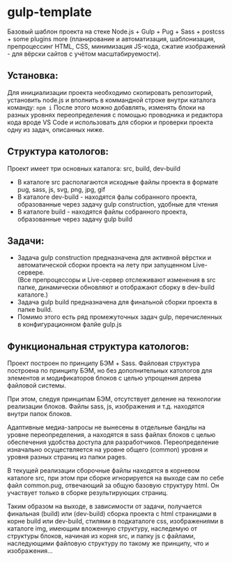 # gulp-template

<p>Базовый шаблон проекта на стеке Node.js + Gulp + Pug + Sass + postcss + some plugins more
(планирование и автоматизация, шаблонизация, препроцессинг HTML, CSS, минимизация JS-кода, сжатие изображений - для вёрски сайтов с учётом масштабируемости).</p>

<h2>Установка:</h2>
<p>Для инициализации проекта необходимо скопировать репозиторий, установить node.js и вполнить в коммандной строке внутри каталога команду: <code>npm i</code>
После этого можно добавлять, изменять блоки на разных уровнях переопределения с помощью проводника и редактора кода вроде VS Code и использовать для сборки и проверки проекта одну из задач, описанных ниже.</p>

<h2>Структура катологов:</h2>

<p>Проект имеет три основных каталога: src, build, dev-build</p>
<ul>
  <li>В каталоге src располагаются исходные файлы проекта в формате pug, sass, js, svg, png, jpg, gif</li>
  <li>В каталоге dev-build - находятся фалы собранного проекта, образованные через задачу gulp construction, удобные для чтения</li>
  <li>В каталоге build - находятся файлы собранного проекта, образованные через задачу gulp build</li>
 </ul>

<h2>Задачи:</h2>
<ul>
  <li>Задача gulp construction предназначена для активной вёрстки и автоматической сборки проекта на лету при запущенном Live-сервере.<br>
  (Все препроцессоры и Live-сервер отслеживают изменения в src папке, динамически обновляют и отображают сборку в dev-build каталоге.)</li>
  <li>Задача gulp build предназначена для финальной сборки проекта в папке build.</li>
  <li>Помимо этого есть ряд промежуточных задач gulp, перечисленных в конфигурационном фалйе gulp.js</li>
</ul>


<h2>Функциональная структура катологов:</h2>

<p>Проект построен по принципу БЭМ + Sass. Файловая структура построена по принципу БЭМ, но без дополнительных катологов для элементов и модификаторов блоков с целью упрощения дерева файловой системы.</p>

<p>При этом, следуя принципам БЭМ, отсутствует деление на технологии реализации блоков. Файлы sass, js, изображения и т.д. находятся внутри папок блоков.</p>

<p>Адаптивные медиа-запросы не вынесены в отдельные бандлы на уровне переопределения, а находятся в sass файлах блоков с целью обеспечения удобства доступа для разработчиков.
Переопределение изначально осуществляется на уровне общего (common) уровня и уровня разных страниц из папки pages.</p>

<p>В текущей реализации сборочные файлы находятся в корневом каталоге src, при этом при сборке игнорируется на выходе сам по себе файл common.pug, отвечающий за общую базовую структуру html. Он участвует только в сборке результирующих страниц.</p>

<p>Таким образом на выходе, в зависимости от задачи, получается финальная (build) или (dev-build) сборка проекта с html страницами в корне build или dev-build, стилями в подкаталоге css, изображениями в каталоге img, имеющим вложенную структуру, наследемую от структуры блоков, начиная из корня src, и папку js с файлами, наследующими файловую структуру по такому же принципу, что и изображения...</p>



